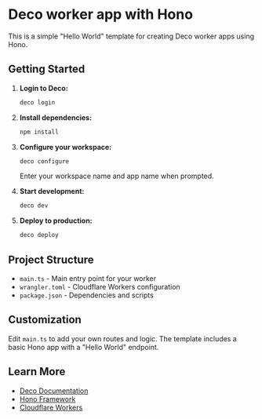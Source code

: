 # Deco worker app with Hono

This is a simple "Hello World" template for creating Deco worker apps using Hono.

## Getting Started

1. **Login to Deco:**
   ```bash
   deco login
   ```

2. **Install dependencies:**
   ```bash
   npm install
   ```

3. **Configure your workspace:**
   ```bash
   deco configure
   ```
   Enter your workspace name and app name when prompted.

4. **Start development:**
   ```bash
   deco dev
   ```

5. **Deploy to production:**
   ```bash
   deco deploy
   ```

## Project Structure

- `main.ts` - Main entry point for your worker
- `wrangler.toml` - Cloudflare Workers configuration
- `package.json` - Dependencies and scripts

## Customization

Edit `main.ts` to add your own routes and logic. The template includes a basic Hono app with a "Hello World" endpoint.

## Learn More

- [Deco Documentation](https://docs.deco.chat)
- [Hono Framework](https://hono.dev)
- [Cloudflare Workers](https://developers.cloudflare.com/workers/)
